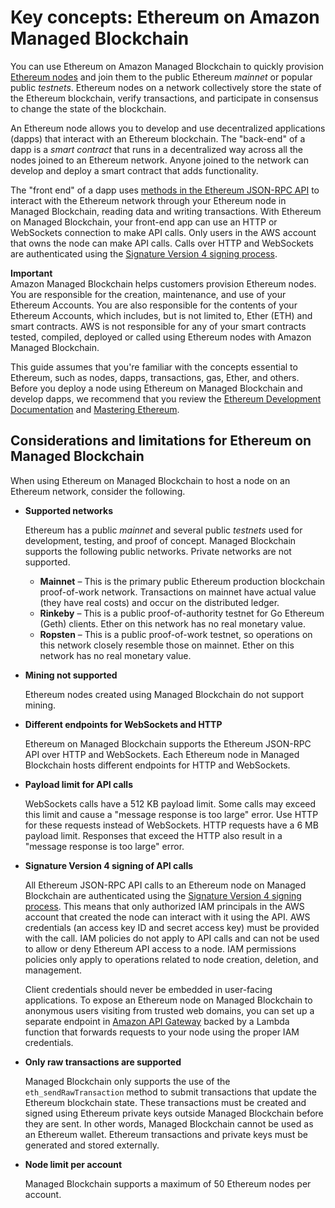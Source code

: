 # Key concepts: Ethereum on Amazon Managed Blockchain<a name="ethereum-concepts"></a>

You can use Ethereum on Amazon Managed Blockchain to quickly provision [Ethereum nodes](https://ethereum.org/en/developers/docs/nodes-and-clients/) and join them to the public Ethereum *mainnet* or popular public *testnets*\. Ethereum nodes on a network collectively store the state of the Ethereum blockchain, verify transactions, and participate in consensus to change the state of the blockchain\.

An Ethereum node allows you to develop and use decentralized applications \(dapps\) that interact with an Ethereum blockchain\. The "back\-end" of a dapp is a *smart contract* that runs in a decentralized way across all the nodes joined to an Ethereum network\. Anyone joined to the network can develop and deploy a smart contract that adds functionality\.

The "front end" of a dapp uses [methods in the Ethereum JSON\-RPC API](https://eth.wiki/json-rpc/API#json-rpc-methods) to interact with the Ethereum network through your Ethereum node in Managed Blockchain, reading data and writing transactions\. With Ethereum on Managed Blockchain, your front\-end app can use an HTTP or WebSockets connection to make API calls\. Only users in the AWS account that owns the node can make API calls\. Calls over HTTP and WebSockets are authenticated using the [Signature Version 4 signing process](https://docs.aws.amazon.com/general/latest/gr/signature-version-4.html)\.

**Important**  
Amazon Managed Blockchain helps customers provision Ethereum nodes\. You are responsible for the creation, maintenance, and use of your Ethereum Accounts\. You are also responsible for the contents of your Ethereum Accounts, which includes, but is not limited to, Ether \(ETH\) and smart contracts\. AWS is not responsible for any of your smart contracts tested, compiled, deployed or called using Ethereum nodes with Amazon Managed Blockchain\.

This guide assumes that you're familiar with the concepts essential to Ethereum, such as nodes, dapps, transactions, gas, Ether, and others\. Before you deploy a node using Ethereum on Managed Blockchain and develop dapps, we recommend that you review the [Ethereum Development Documentation](https://ethereum.org/en/developers/docs/) and [Mastering Ethereum](https://cypherpunks-core.github.io/ethereumbook/01what-is.html)\.

## Considerations and limitations for Ethereum on Managed Blockchain<a name="ethereum-considerations"></a>

When using Ethereum on Managed Blockchain to host a node on an Ethereum network, consider the following\.
+ **Supported networks**

  Ethereum has a public *mainnet* and several public *testnets* used for development, testing, and proof of concept\. Managed Blockchain supports the following public networks\. Private networks are not supported\.
  + **Mainnet** – This is the primary public Ethereum production blockchain proof\-of\-work network\. Transactions on mainnet have actual value \(they have real costs\) and occur on the distributed ledger\.
  + **Rinkeby** – This is a public proof\-of\-authority testnet for Go Ethereum \(Geth\) clients\. Ether on this network has no real monetary value\.
  + **Ropsten** – This is a public proof\-of\-work testnet, so operations on this network closely resemble those on mainnet\. Ether on this network has no real monetary value\.
+ **Mining not supported**

  Ethereum nodes created using Managed Blockchain do not support mining\.
+ **Different endpoints for WebSockets and HTTP**

  Ethereum on Managed Blockchain supports the Ethereum JSON\-RPC API over HTTP and WebSockets\. Each Ethereum node in Managed Blockchain hosts different endpoints for HTTP and WebSockets\.
+ **Payload limit for API calls**

  WebSockets calls have a 512 KB payload limit\. Some calls may exceed this limit and cause a "message response is too large" error\. Use HTTP for these requests instead of WebSockets\. HTTP requests have a 6 MB payload limit\. Responses that exceed the HTTP also result in a "message response is too large" error\.
+ **Signature Version 4 signing of API calls**

  All Ethereum JSON\-RPC API calls to an Ethereum node on Managed Blockchain are authenticated using the [Signature Version 4 signing process](https://docs.aws.amazon.com/general/latest/gr/signature-version-4.html)\. This means that only authorized IAM principals in the AWS account that created the node can interact with it using the API\. AWS credentials \(an access key ID and secret access key\) must be provided with the call\. IAM policies do not apply to API calls and can not be used to allow or deny Ethereum API access to a node\. IAM permissions policies only apply to operations related to node creation, deletion, and management\.

  Client credentials should never be embedded in user\-facing applications\. To expose an Ethereum node on Managed Blockchain to anonymous users visiting from trusted web domains, you can set up a separate endpoint in [Amazon API Gateway](https://docs.aws.amazon.com/apigateway/latest/developerguide/welcome.html) backed by a Lambda function that forwards requests to your node using the proper IAM credentials\.
+ **Only raw transactions are supported**

  Managed Blockchain only supports the use of the `eth_sendRawTransaction` method to submit transactions that update the Ethereum blockchain state\. These transactions must be created and signed using Ethereum private keys outside Managed Blockchain before they are sent\. In other words, Managed Blockchain cannot be used as an Ethereum wallet\. Ethereum transactions and private keys must be generated and stored externally\.
+ **Node limit per account**

  Managed Blockchain supports a maximum of 50 Ethereum nodes per account\.